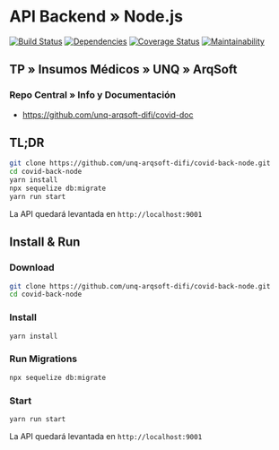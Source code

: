 # API Backend » Node.js

[![Build Status](https://img.shields.io/travis/unq-arqsoft-difi/covid-back-node/master?logo=travis)](https://travis-ci.org/unq-arqsoft-difi/covid-back-node)
[![Dependencies](https://img.shields.io/david/unq-arqsoft-difi/covid-back-node.svg)](https://david-dm.org/unq-arqsoft-difi/covid-back-node)
[![Coverage Status](https://img.shields.io/coveralls/github/unq-arqsoft-difi/covid-back-node/master?logo=coveralls)](https://coveralls.io/github/unq-arqsoft-difi/covid-back-node?branch=master)
[![Maintainability](https://img.shields.io/codeclimate/maintainability/unq-arqsoft-difi/covid-back-node?logo=code-climate)](https://codeclimate.com/github/unq-arqsoft-difi/covid-back-node/maintainability)

## TP » Insumos Médicos » UNQ » ArqSoft

### Repo Central » Info y Documentación

* <https://github.com/unq-arqsoft-difi/covid-doc>

## TL;DR

```sh
git clone https://github.com/unq-arqsoft-difi/covid-back-node.git
cd covid-back-node
yarn install
npx sequelize db:migrate
yarn run start
```

La API quedará levantada en `http://localhost:9001`

## Install & Run

### Download

```sh
git clone https://github.com/unq-arqsoft-difi/covid-back-node.git
cd covid-back-node
```

### Install

```sh
yarn install
```

### Run Migrations

```sh
npx sequelize db:migrate
```

### Start

```sh
yarn run start
```

La API quedará levantada en `http://localhost:9001`
